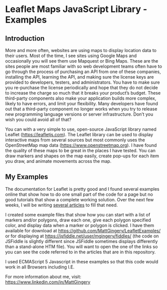 # Leaflet Maps JavaScript Library - Examples
## Introduction
More and more often, websites are using maps to display location data to their users.  Most of the time, I see sites using Google Maps and occasionally you will see them use Mapquest or Bing Maps.  These are the sites people are most familiar with so web development teams often have to go through the process of purchasing an API from one of these companies, installing the API, learning the API, and making sure the license keys are provided to developers, testers, and administrators.  You have to make sure you re-purchase the license periodically and hope that they do not decide to increase the charge so much that it breaks your product’s budget.  These third-party components also make your application builds more complex, likely to have errors, and limit your flexibility.  Many developers have found out that a third-party component no longer works when you try to release new programming language versions or server infrastructure.  Don’t you wish you could avoid all of that?

You can with a very simple to use, open-source JavaScript library named Leaflet (https://leafletjs.com).  The Leaflet library can be used to display interactive maps from several sources but most commonly uses the OpenStreetMap map data (https://www.openstreetmap.org).  I have found the quality of these maps to be great in the places I have tested.  You can draw markers and shapes on the map easily, create pop-ups for each item you draw, and animate movements across the map.  

## My Examples

The documentation for Leaflet is pretty good and I found several examples online that show how to do one small part of the code for a page but no good tutorials that show a complete working solution.  Over the next few weeks, I will be writing [several articles](https://github.com/MattGingery/LeafletExamples/blob/master/Article_Part1.md "Starting with Part 1") to fill that need.

I created some example files that show how you can start with a list of markers and/or polygons, draw each one, give each polygon specified color, and display data when a marker or polygon is clicked.  I have them available for download at https://github.com/MattGingery/LeafletExamples/ or for displaying at https://jsfiddle.net/user/mgingery/fiddles/ (the code on JSFiddle is slightly different since JSFiddle sometimes displays differently than a stand-alone HTM file).  You will want to open the one of the links so you can see the code referred to in the articles that are in this repository.

I used ECMAScript 5 Javascript in these examples so that this code would work in all Browsers including I.E.    

For more information about me, visit: 
https://www.linkedin.com/in/MattGingery

